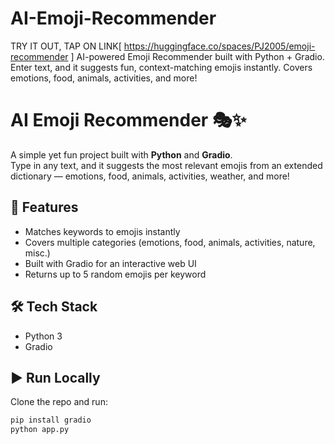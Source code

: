 # AI-Emoji-Recommender
TRY IT OUT, TAP ON LINK[ https://huggingface.co/spaces/PJ2005/emoji-recommender ]
AI-powered Emoji Recommender built with Python + Gradio. Enter text, and it suggests fun, context-matching emojis instantly. Covers emotions, food, animals, activities, and more!


# AI Emoji Recommender 🎭✨

A simple yet fun project built with **Python** and **Gradio**.  
Type in any text, and it suggests the most relevant emojis from an extended dictionary — emotions, food, animals, activities, weather, and more!

## 🚀 Features
- Matches keywords to emojis instantly
- Covers multiple categories (emotions, food, animals, activities, nature, misc.)
- Built with Gradio for an interactive web UI
- Returns up to 5 random emojis per keyword

## 🛠️ Tech Stack
- Python 3
- Gradio

## ▶️ Run Locally
Clone the repo and run:
```bash
pip install gradio
python app.py
